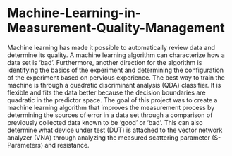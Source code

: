 # Machine-Learning-in-Measurement-Quality-Management     
Machine learning has made it possible to automatically review data and determine 
its quality. A machine learning algorithm can characterize how a data set is ‘bad’. Furthermore, another direction for the algorithm is 
identifying the basics of the experiment and determining the configuration of the experiment based on pervious experience.
The best way to train the machine is through a  quadratic discriminant analysis (QDA) classifier. It is flexible 
and fits the data better because the decision boundaries are quadratic in the predictor space. 
The goal of this project was to create a machine learning algorithm that improves the measurement process by 
determining the sources of error in a data set through a comparison of previously collected data known to be 
‘good’ or ‘bad’. This can also determine what device under test (DUT) is attached to the vector network analyzer 
(VNA) through analyzing the measured scattering parameter (S-Parameters)  and resistance. 



